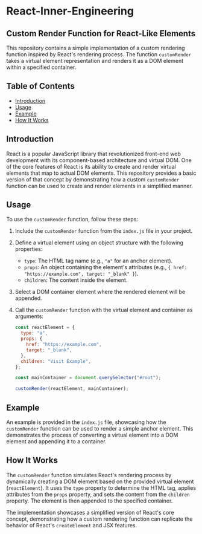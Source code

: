 # React-Inner-Engineering

## Custom Render Function for React-Like Elements

This repository contains a simple implementation of a custom rendering function inspired by React's rendering process. The function `customRender` takes a virtual element representation and renders it as a DOM element within a specified container.

## Table of Contents

- [Introduction](#introduction)
- [Usage](#usage)
- [Example](#example)
- [How It Works](#how-it-works)

## Introduction

React is a popular JavaScript library that revolutionized front-end web development with its component-based architecture and virtual DOM. One of the core features of React is its ability to create and render virtual elements that map to actual DOM elements. This repository provides a basic version of that concept by demonstrating how a custom `customRender` function can be used to create and render elements in a simplified manner.

## Usage

To use the `customRender` function, follow these steps:

1. Include the `customRender` function from the `index.js` file in your project.

2. Define a virtual element using an object structure with the following properties:
   - `type`: The HTML tag name (e.g., `"a"` for an anchor element).
   - `props`: An object containing the element's attributes (e.g., `{ href: "https://example.com", target: "_blank" }`).
   - `children`: The content inside the element.

3. Select a DOM container element where the rendered element will be appended.

4. Call the `customRender` function with the virtual element and container as arguments:
   ```javascript
   const reactElement = {
     type: "a",
     props: {
       href: "https://example.com",
       target: "_blank",
     },
     children: "Visit Example",
   };

   const mainContainer = document.querySelector("#root");

   customRender(reactElement, mainContainer);
   ```

## Example

An example is provided in the `index.js` file, showcasing how the `customRender` function can be used to render a simple anchor element. This demonstrates the process of converting a virtual element into a DOM element and appending it to a container.

## How It Works

The `customRender` function simulates React's rendering process by dynamically creating a DOM element based on the provided virtual element (`reactElement`). It uses the `type` property to determine the HTML tag, applies attributes from the `props` property, and sets the content from the `children` property. The element is then appended to the specified container.

The implementation showcases a simplified version of React's core concept, demonstrating how a custom rendering function can replicate the behavior of React's `createElement` and JSX features.

